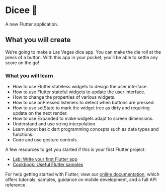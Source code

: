 # Dicee 🎲

A new Flutter application.

## What you will create

We’re going to make a Las Vegas dice app. You can make the die roll at the press of a button. With this app in your pocket, you’ll be able to settle any score on the go!

### What you will learn

- How to use Flutter stateless widgets to design the user interface.
- How to use Flutter stateful widgets to update the user interface.
- How to change the properties of various widgets.
- How to use onPressed listeners to detect when buttons are pressed.
- How to use setState to mark the widget tree as dirty and requiring update on the next render.
- How to use Expanded to make widgets adapt to screen dimensions.
- Understand and use string interpolation.
- Learn about basic dart programming concepts such as data types and functions.
- Code and use gesture controls.

A few resources to get you started if this is your first Flutter project:

- [Lab: Write your first Flutter app](https://flutter.dev/docs/get-started/codelab)
- [Cookbook: Useful Flutter samples](https://flutter.dev/docs/cookbook)

For help getting started with Flutter, view our
[online documentation](https://flutter.dev/docs), which offers tutorials,
samples, guidance on mobile development, and a full API reference.
